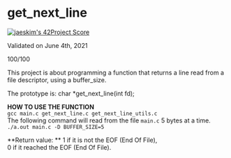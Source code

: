 # get_next_line

[![jaeskim's 42Project Score](https://badge42.herokuapp.com/api/project/cboutier/get_next_line)](https://github.com/JaeSeoKim/badge42)

Validated on June 4th, 2021

100/100

This project is about programming a function that returns a line read from a file descriptor, using a buffer_size.

The prototype is: char *get_next_line(int fd);

**HOW TO USE THE FUNCTION**  
`gcc main.c get_next_line.c get_next_line_utils.c`  
The following command will read from the file `main.c` 5 bytes at a time.
`./a.out main.c -D BUFFER_SIZE=5`  

**Return value:  **
1 if it is not the EOF (End Of File),  
0 if it reached the EOF (End Of File).
